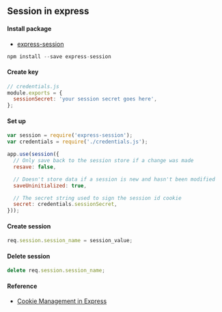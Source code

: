 ## Session in express

#### Install package

- [express-session](https://github.com/expressjs/session)

```js
npm install --save express-session
```

#### Create key

```js
// credentials.js
module.exports = {
  sessionSecret: 'your session secret goes here',
};
```

#### Set up

```js
var session = require('express-session');
var credentials = require('./credentials.js');

app.use(session({
  // Only save back to the session store if a change was made
  resave: false,

  // Doesn't store data if a session is new and hasn't been modified
  saveUninitialized: true,

  // The secret string used to sign the session id cookie
  secret: credentials.sessionSecret,
}));
```

#### Create session

```js
req.session.session_name = session_value;
```

#### Delete session

```js
delete req.session.session_name;
```

#### Reference

- [Cookie Management in Express](https://www.codementor.io/nodejs/tutorial/cookie-management-in-express-js)
